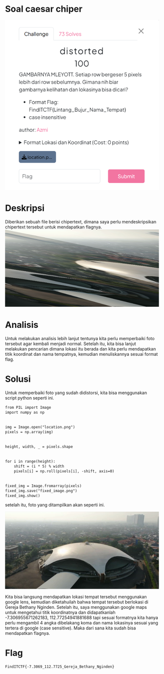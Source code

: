# Soal caesar chiper #
![Soal](disorted.png)

# Deskripsi #

Diberikan sebuah file berisi chipertext, dimana saya perlu mendeskripsikan chipertext tersebut untuk mendapatkan flagnya.
![loc](location.png)

# Analisis #

Untuk melakukan analisis lebih lanjut tentunya kita perlu memperbaiki foto tersebut agar kembali menjadi normal. Setelah itu, kita bisa lanjut melakukan pencarian dimana lokasi itu berada dan kita perlu mendapatkan titik koordinat dan nama tempatnya, kemudian menuliskannya sesuai format flag.
# Solusi #

Untuk memperbaiki foto yang sudah didistorsi, kita bisa menggunakan script python seperti ini.
```
from PIL import Image
import numpy as np


img = Image.open("location.png")
pixels = np.array(img)


height, width, _ = pixels.shape


for i in range(height):
    shift = (i * 5) % width
    pixels[i] = np.roll(pixels[i], -shift, axis=0)


fixed_img = Image.fromarray(pixels)
fixed_img.save("fixed_image.png")
fixed_img.show()
```
setelah itu, foto yang ditampilkan akan seperti ini.

![fix](fixed_image.png)

Kita bisa langsung mendapatkan lokasi tempat tersebut menggunakan google lens, kemudian diketahuilah bahwa tempat tersebut berlokasi di Gereja Bethany Nginden. Setelah itu, saya menggunakan google maps untuk mengetahui titik koordinatnya dan didapatkanlah -7.306955671262183, 112.77254941881688 tapi sesuai formatnya kita hanya perlu mengambil 4 angka dibelakang koma dan nama lokasinya sesuai yang tertera di google (case sensitive). Maka dari sana kita sudah bisa mendapatkan flagnya.

# Flag #
```Flag
FindITCTF{-7.3069_112.7725_Gereja_Bethany_Nginden}
````
